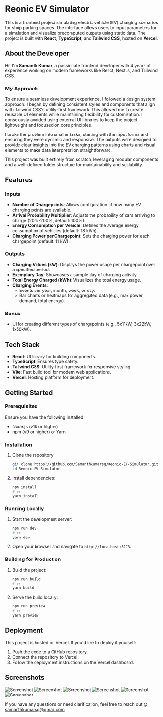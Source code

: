 # Reonic EV Simulator

This is a frontend project simulating electric vehicle (EV) charging scenarios for shop parking spaces. The interface allows users to input parameters for a simulation and visualize precomputed outputs using static data. The project is built with **React**, **TypeScript**, and **Tailwind CSS**, hosted on **Vercel**.

## About the Developer
Hi! I'm **Samanth Kumar**, a passionate frontend developer with 4 years of experience working on modern frameworks like React, Next.js, and Tailwind CSS. 

### My Approach
To ensure a seamless development experience, I followed a design system approach. I began by defining consistent styles and components that align with Tailwind CSS's utility-first framework. This allowed me to create reusable UI elements while maintaining flexibility for customization. I consciously avoided using external UI libraries to keep the project lightweight and focused on core principles.

I broke the problem into smaller tasks, starting with the input forms and ensuring they were dynamic and responsive. The outputs were designed to provide clear insights into the EV charging patterns using charts and visual elements to make data interpretation straightforward.

This project was built entirely from scratch, leveraging modular components and a well-defined folder structure for maintainability and scalability.

## Features

### Inputs
- **Number of Chargepoints**: Allows configuration of how many EV charging points are available.
- **Arrival Probability Multiplier**: Adjusts the probability of cars arriving to charge (20%-200%, default: 100%).
- **Energy Consumption per Vehicle**: Defines the average energy consumption of vehicles (default: 18 kWh).
- **Charging Power per Chargepoint**: Sets the charging power for each chargepoint (default: 11 kW).

### Outputs
- **Charging Values (kW)**: Displays the power usage per chargepoint over a specified period.
- **Exemplary Day**: Showcases a sample day of charging activity.
- **Total Energy Charged (kWh)**: Visualizes the total energy usage.
- **Charging Events**:
  - Events per year, month, week, or day.
  - Bar charts or heatmaps for aggregated data (e.g., max power demand, total energy).

### Bonus
- UI for creating different types of chargepoints (e.g., 5x11kW, 3x22kW, 1x50kW).

## Tech Stack
- **React**: UI library for building components.
- **TypeScript**: Ensures type safety.
- **Tailwind CSS**: Utility-first framework for responsive styling.
- **Vite**: Fast build tool for modern web applications.
- **Vercel**: Hosting platform for deployment.

## Getting Started

### Prerequisites
Ensure you have the following installed:
- Node.js (v18 or higher)
- npm (v9 or higher) or Yarn

### Installation
1. Clone the repository:
   ```bash
   git clone https://github.com/Samanthkumarsg/Reonic-EV-Simulator.git
   cd Reonic-EV-Simulator
   ```
2. Install dependencies:
   ```bash
   npm install
   # or
   yarn install
   ```

### Running Locally
1. Start the development server:
   ```bash
   npm run dev
   # or
   yarn dev
   ```
2. Open your browser and navigate to `http://localhost:5173`.

### Building for Production
1. Build the project:
   ```bash
   npm run build
   # or
   yarn build
   ```
2. Serve the build locally:
   ```bash
   npm run preview
   # or
   yarn preview
   ```

## Deployment
This project is hosted on Vercel. If you'd like to deploy it yourself:
1. Push the code to a GitHub repository.
2. Connect the repository to Vercel.
3. Follow the deployment instructions on the Vercel dashboard.

## Screenshots

![Screenshot](https://github.com/Samanthkumarsg/Reonic-EV-Simulator/blob/main/public/screenshots/1.png)
![Screenshot](https://github.com/Samanthkumarsg/Reonic-EV-Simulator/blob/main/public/screenshots/2.png)
![Screenshot](https://github.com/Samanthkumarsg/Reonic-EV-Simulator/blob/main/public/screenshots/3.png)
![Screenshot](https://github.com/Samanthkumarsg/Reonic-EV-Simulator/blob/main/public/screenshots/4.png)
![Screenshot](https://github.com/Samanthkumarsg/Reonic-EV-Simulator/blob/main/public/screenshots/5.png)
![Screenshot](https://github.com/Samanthkumarsg/Reonic-EV-Simulator/blob/main/public/screenshots/6.png)





If you have any questions or need clarification, feel free to reach out @ samanthkumarsg@gmail.com
